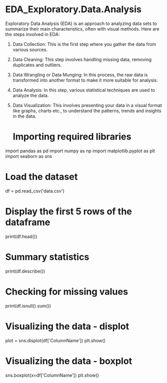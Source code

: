 # EDA_Exploratory.Data.Analysis

Exploratory Data Analysis (EDA) is an approach to analyzing data sets to summarize their main characteristics, often with visual methods. Here are the steps involved in EDA:

1. Data Collection: This is the first step where you gather the data from various sources.

2. Data Cleaning: This step involves handling missing data, removing duplicates and outliers.

3. Data Wrangling or Data Munging: In this process, the raw data is transformed into another format to make it more suitable for analysis.

4. Data Analysis: In this step, various statistical techniques are used to analyze the data.

5. Data Visualization: This involves presenting your data in a visual format like graphs, charts etc., to understand the patterns, trends and insights in the data.

   # Importing required libraries
import pandas as pd
import numpy as np
import matplotlib.pyplot as plt
import seaborn as sns

# Load the dataset
df = pd.read_csv('data.csv')

# Display the first 5 rows of the dataframe
print(df.head())

# Summary statistics
print(df.describe())

# Checking for missing values
print(df.isnull().sum())

# Visualizing the data - displot
plot = sns.displot(df['ColumnName'])
plt.show()

# Visualizing the data - boxplot
sns.boxplot(x=df['ColumnName'])
plt.show()
